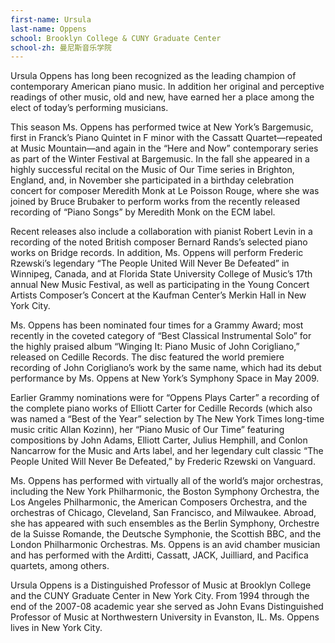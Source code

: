 ```yaml
---
first-name: Ursula
last-name: Oppens
school: Brooklyn College & CUNY Graduate Center
school-zh: 曼尼斯音乐学院
---
```

Ursula Oppens has long been recognized as the leading champion of contemporary American piano music. In addition her original and perceptive readings of other music, old and new, have earned her a place among the elect of today’s performing musicians.

This season Ms. Oppens has performed twice at New York’s Bargemusic, first in Franck’s Piano Quintet in F minor with the Cassatt Quartet—repeated at Music Mountain—and again in the “Here and Now” contemporary series as part of the Winter Festival at Bargemusic. In the fall she appeared in a highly successful recital on the Music of Our Time series in Brighton, England, and, in November she participated in a birthday celebration concert for composer Meredith Monk at Le Poisson Rouge, where she was joined by Bruce Brubaker to perform works from the recently released recording of “Piano Songs” by Meredith Monk on the ECM label.

Recent releases also include a collaboration with pianist Robert Levin in a recording of the noted British composer Bernard Rands’s selected piano works on Bridge records. In
addition, Ms. Oppens will perform Frederic Rzewski’s legendary “The People United Will Never Be Defeated” in Winnipeg, Canada, and at Florida State University College of Music’s 17th annual New Music Festival, as well as participating in the Young Concert Artists Composer’s Concert at the Kaufman Center’s Merkin Hall in New York City.

Ms. Oppens has been nominated four times for a Grammy Award; most recently in the coveted category of “Best Classical Instrumental Solo” for the highly praised album “Winging It: Piano Music of John Corigliano,” released on Cedille Records. The disc featured the world premiere recording of John Corigliano’s work by the same name, which had its debut performance by Ms. Oppens at New York’s Symphony Space in May 2009.

Earlier Grammy nominations were for “Oppens Plays Carter” a recording of the complete piano works of Elliott Carter for Cedille Records (which also was named a “Best of the Year” selection by The New York Times long-time music critic Allan Kozinn), her “Piano Music of Our Time” featuring compositions by John Adams, Elliott Carter, Julius Hemphill, and Conlon Nancarrow for the Music and Arts label, and her legendary cult classic “The People United Will Never Be Defeated,” by Frederic Rzewski on Vanguard.

Ms. Oppens has performed with virtually all of the world’s major orchestras, including the New York Philharmonic, the Boston Symphony Orchestra, the Los Angeles Philharmonic, the American Composers Orchestra, and the orchestras of Chicago, Cleveland, San Francisco, and Milwaukee. Abroad, she has appeared with such ensembles as the Berlin Symphony, Orchestre de la Suisse Romande, the Deutsche Symphonie, the Scottish BBC, and the London Philharmonic Orchestras. Ms. Oppens is an avid chamber musician and has performed with the Arditti, Cassatt, JACK, Juilliard, and Pacifica quartets, among others.

Ursula Oppens is a Distinguished Professor of Music at Brooklyn College and the CUNY Graduate Center in New York City. From 1994 through the end of the 2007-08 academic year she served as John Evans Distinguished Professor of Music at Northwestern University in Evanston, IL. Ms. Oppens lives in New York City.
